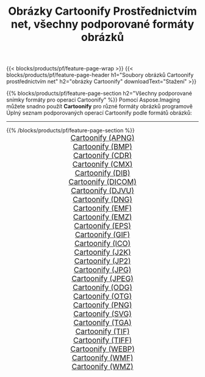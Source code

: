 ﻿---
title: Obrázky Cartoonify Prostřednictvím net, všechny podporované formáty obrázků 
weight: 3920
url: /cs/net/cartoonify 
lang: cs
langdirlevel: 2
locales: zh-hans,ja,it,ru,de,es,fr,nl,id,lt,pl,pt,vi,tr,ko,zh-hant,ar,hi,th,sv,cs,uk,he
description: Pomocí Aspose.Imaging můžete snadno Cartoonify obrázky přes net
---

{{< blocks/products/pf/feature-page-wrap >}}
{{< blocks/products/pf/feature-page-header h1="Soubory obrázků Cartoonify prostřednictvím net" h2="obrázky Cartoonify" downloadText="Stažení" >}}


{{% blocks/products/pf/feature-page-section  h2="Všechny podporované snímky formáty pro operaci Cartoonify" %}}
Pomocí Aspose.Imaging můžete snadno použít **Cartoonify** pro různé formáty obrázků programově
<br/>
Úplný seznam podporovaných operací Cartoonify podle formátů obrázků:
<hr/>
{{% /blocks/products/pf/feature-page-section %}}
<div class="container-fluid productfamilypage bg-gray">
    <div class="convertypes bg-gray agp-content section">
        <div class="container">
		<div class="row other-converters" style="gap: 10px;font-size: 19px;text-align:center;">
		    <div class='col-md-2 other-converter remove-lp remove-rp'><a href="/imaging/cs/net/cartoonify/apng" style="padding:15px;">Cartoonify (APNG)</a></div><div class='col-md-2 other-converter remove-lp remove-rp'><a href="/imaging/cs/net/cartoonify/bmp" style="padding:15px;">Cartoonify (BMP)</a></div><div class='col-md-2 other-converter remove-lp remove-rp'><a href="/imaging/cs/net/cartoonify/cdr" style="padding:15px;">Cartoonify (CDR)</a></div><div class='col-md-2 other-converter remove-lp remove-rp'><a href="/imaging/cs/net/cartoonify/cmx" style="padding:15px;">Cartoonify (CMX)</a></div><div class='col-md-2 other-converter remove-lp remove-rp'><a href="/imaging/cs/net/cartoonify/dib" style="padding:15px;">Cartoonify (DIB)</a></div><div class='col-md-2 other-converter remove-lp remove-rp'><a href="/imaging/cs/net/cartoonify/dicom" style="padding:15px;">Cartoonify (DICOM)</a></div><div class='col-md-2 other-converter remove-lp remove-rp'><a href="/imaging/cs/net/cartoonify/djvu" style="padding:15px;">Cartoonify (DJVU)</a></div><div class='col-md-2 other-converter remove-lp remove-rp'><a href="/imaging/cs/net/cartoonify/dng" style="padding:15px;">Cartoonify (DNG)</a></div><div class='col-md-2 other-converter remove-lp remove-rp'><a href="/imaging/cs/net/cartoonify/emf" style="padding:15px;">Cartoonify (EMF)</a></div><div class='col-md-2 other-converter remove-lp remove-rp'><a href="/imaging/cs/net/cartoonify/emz" style="padding:15px;">Cartoonify (EMZ)</a></div><div class='col-md-2 other-converter remove-lp remove-rp'><a href="/imaging/cs/net/cartoonify/eps" style="padding:15px;">Cartoonify (EPS)</a></div><div class='col-md-2 other-converter remove-lp remove-rp'><a href="/imaging/cs/net/cartoonify/gif" style="padding:15px;">Cartoonify (GIF)</a></div><div class='col-md-2 other-converter remove-lp remove-rp'><a href="/imaging/cs/net/cartoonify/ico" style="padding:15px;">Cartoonify (ICO)</a></div><div class='col-md-2 other-converter remove-lp remove-rp'><a href="/imaging/cs/net/cartoonify/j2k" style="padding:15px;">Cartoonify (J2K)</a></div><div class='col-md-2 other-converter remove-lp remove-rp'><a href="/imaging/cs/net/cartoonify/jp2" style="padding:15px;">Cartoonify (JP2)</a></div><div class='col-md-2 other-converter remove-lp remove-rp'><a href="/imaging/cs/net/cartoonify/jpg" style="padding:15px;">Cartoonify (JPG)</a></div><div class='col-md-2 other-converter remove-lp remove-rp'><a href="/imaging/cs/net/cartoonify/jpeg" style="padding:15px;">Cartoonify (JPEG)</a></div><div class='col-md-2 other-converter remove-lp remove-rp'><a href="/imaging/cs/net/cartoonify/odg" style="padding:15px;">Cartoonify (ODG)</a></div><div class='col-md-2 other-converter remove-lp remove-rp'><a href="/imaging/cs/net/cartoonify/otg" style="padding:15px;">Cartoonify (OTG)</a></div><div class='col-md-2 other-converter remove-lp remove-rp'><a href="/imaging/cs/net/cartoonify/png" style="padding:15px;">Cartoonify (PNG)</a></div><div class='col-md-2 other-converter remove-lp remove-rp'><a href="/imaging/cs/net/cartoonify/svg" style="padding:15px;">Cartoonify (SVG)</a></div><div class='col-md-2 other-converter remove-lp remove-rp'><a href="/imaging/cs/net/cartoonify/tga" style="padding:15px;">Cartoonify (TGA)</a></div><div class='col-md-2 other-converter remove-lp remove-rp'><a href="/imaging/cs/net/cartoonify/tif" style="padding:15px;">Cartoonify (TIF)</a></div><div class='col-md-2 other-converter remove-lp remove-rp'><a href="/imaging/cs/net/cartoonify/tiff" style="padding:15px;">Cartoonify (TIFF)</a></div><div class='col-md-2 other-converter remove-lp remove-rp'><a href="/imaging/cs/net/cartoonify/webp" style="padding:15px;">Cartoonify (WEBP)</a></div><div class='col-md-2 other-converter remove-lp remove-rp'><a href="/imaging/cs/net/cartoonify/wmf" style="padding:15px;">Cartoonify (WMF)</a></div><div class='col-md-2 other-converter remove-lp remove-rp'><a href="/imaging/cs/net/cartoonify/wmz" style="padding:15px;">Cartoonify (WMZ)</a></div>
                </div>
        </div>
    </div>
</div>
<br/>
